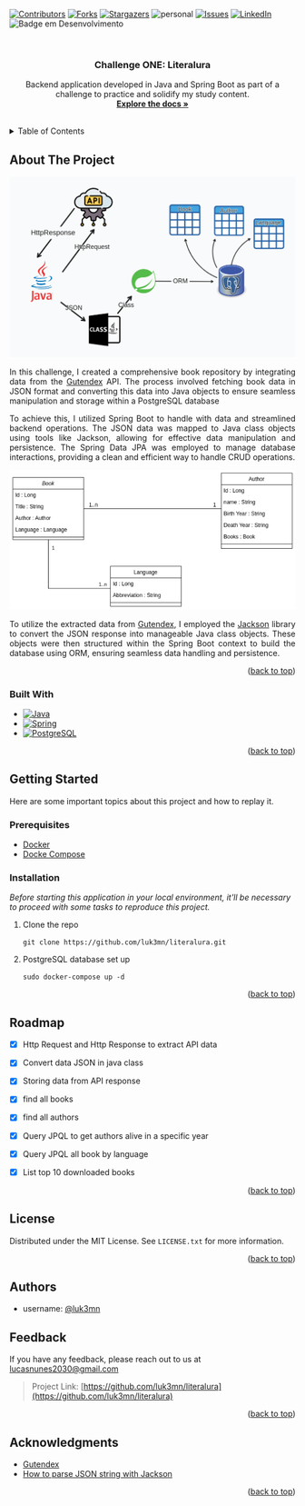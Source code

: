 <!--<a name="literalura">
    <img src="https://raw.githubusercontent.com/luk3mn/luk3mn/main/soft_cover.png" width="1480">
</a>-->

[![Contributors][contributors-shield]][contributors-url]
[![Forks][forks-shield]][forks-url]
[![Stargazers][stars-shield]][stars-url]
![personal][personal-shield]
[![Issues][issues-shield]][issues-url]
[![LinkedIn][linkedin-shield]][linkedin-url]
![Badge em Desenvolvimento](https://img.shields.io/static/v1?label=STATUS&message=Finished&color=GREEN&style=for-the-badge)

<!-- ![image](soft%20(1).png) -->



<!-- PROJECT LOGO -->
<br />
<div align="center">

  <h3 align="center">Challenge ONE: Literalura</h3>

  <p align="center">
    Backend application developed in Java and Spring Boot as part of a challenge to practice and solidify my study content.
    <br />
    <a href="https://github.com/luk3mn/literalura/README.md"><strong>Explore the docs »</strong></a>
    <br />
    <br />
  </p>
</div>



<!-- TABLE OF CONTENTS -->
<details>
  <summary>Table of Contents</summary>
  <ol>
    <li>
      <a href="#about-the-project">About The Project</a>
      <ul>
        <li><a href="#built-with">Built With</a></li>
      </ul>
    </li>
    <li>
      <a href="#getting-started">Getting Started</a>
      <ul>
        <li><a href="#prerequisites">Prerequisites</a></li>
        <li><a href="#installation">Installation</a></li>
      </ul>
    </li>
    <li><a href="#usage">Usage</a></li>
    <!-- <li><a href="#deploy">Deploy</a></li> -->
    <li><a href="#roadmap">Roadmap</a></li>
    <li><a href="#license">License</a></li>
    <li><a href="#authors">Authors</a></li>
    <li><a href="#feedback">Feedback</a></li>
    <li><a href="#acknowledgments">Acknowledgments</a></li>
  </ol>
</details>



<!-- ABOUT THE PROJECT -->
## About The Project

<div align="center">
    <img width=1000 src="diagram.png" alt="diagram"/>
</div>



<p align="justify">
   In this challenge, I created a comprehensive book repository by integrating data from the <a href="https://gutendex.com/">Gutendex</a> API. The process involved fetching book data in JSON format and converting this data into Java objects to ensure seamless manipulation and storage within a PostgreSQL database
</p> 
<p align="justify">
   To achieve this, I utilized Spring Boot to handle with data and streamlined backend operations. The JSON data was mapped to Java class objects using tools like Jackson, allowing for effective data manipulation and persistence. The Spring Data JPA was employed to manage database interactions, providing a clean and efficient way to handle CRUD operations.
</p>

<div align="center">
    <img width=645 src="literalura.png" alt="UML Diagram"/>
</div>

<p align="justify">
   To utilize the extracted data from <a href="https://gutendex.com/">Gutendex</a>, I employed the <a href="https://mvnrepository.com/artifact/com.fasterxml.jackson.core/jackson-databind">Jackson</a> library to convert the JSON response into manageable Java class objects. These objects were then structured within the Spring Boot context to build the database using ORM, ensuring seamless data handling and persistence. 
</p> 

<p align="right">(<a href="#literalura">back to top</a>)</p>

### Built With

* [![Java][Java]][Java-url]
* [![Spring][Spring]][Spring-url]
* [![PostgreSQL][PostgreSQL]][PostgreSQL-url]

<p align="right">(<a href="#literalura">back to top</a>)</p>



<!-- GETTING STARTED -->
## Getting Started

Here are some important topics about this project and how to replay it.

### Prerequisites

* [Docker](https://docs.docker.com/)
* [Docke Compose](https://docs.docker.com/compose/)

### Installation

_Before starting this application in your local environment, it'll be necessary to proceed with some tasks to reproduce this project._

1. Clone the repo
   ```shell
   git clone https://github.com/luk3mn/literalura.git
   ```
2. PostgreSQL database set up
   ```shell
   sudo docker-compose up -d
   ```


<p align="right">(<a href="#literalura">back to top</a>)</p>



<!-- USAGE EXAMPLES -->
<!-- ## Usage -->

<!-- Deploy -->
<!-- ## Deploy -->


<!-- ROADMAP -->
## Roadmap

- [x] Http Request and Http Response to extract API data
- [x] Convert data JSON in java class
- [x] Storing data from API response
- [x] find all books
- [x] find all authors
- [x] Query JPQL to get authors alive in a specific year
- [x] Query JPQL all book by language
- [x] List top 10 downloaded books


<p align="right">(<a href="#literalura">back to top</a>)</p>



<!-- LICENSE -->
## License

Distributed under the MIT License. See `LICENSE.txt` for more information.

<p align="right">(<a href="#literalura">back to top</a>)</p>



## Authors

- username: [@luk3mn](https://www.github.com/luk3mn)

## Feedback

If you have any feedback, please reach out to us at lucasnunes2030@gmail.com

> Project Link: [https://github.com/luk3mn/literalura](https://github.com/luk3mn/literalura)

<p align="right">(<a href="#literalura">back to top</a>)</p>


<!-- ACKNOWLEDGMENTS -->
## Acknowledgments
* [Gutendex](https://gutendex.com/)
* [How to parse JSON string with Jackson](https://mkyong.com/java/jackson-how-to-parse-json/)


<p align="right">(<a href="#literalura">back to top</a>)</p>



<!-- MARKDOWN LINKS & IMAGES -->
<!-- https://www.markdownguide.org/basic-syntax/#reference-style-links -->
[contributors-shield]: https://img.shields.io/github/contributors/luk3mn/literalura.svg?style=for-the-badge
[contributors-url]: https://github.com/luk3mn/literalura/graphs/contributors
[issues-shield]: https://img.shields.io/github/issues/luk3mn/literalura.svg?style=for-the-badge
[issues-url]: https://github.com/luk3mn/literalura/issues
[forks-shield]: https://img.shields.io/github/forks/luk3mn/literalura.svg?style=for-the-badge
[forks-url]: https://github.com/luk3mn/literalura/network/members
[stars-shield]: https://img.shields.io/github/stars/luk3mn/literalura.svg?style=for-the-badge
[stars-url]: https://github.com/luk3mn/literalura/stargazers
[license-shield]: https://img.shields.io/github/license/othneildrew/Best-README-Template.svg?style=for-the-badge
[license-url]: https://github.com/luk3mn/literalura/blob/master/LICENSE
[linkedin-shield]: https://img.shields.io/badge/-LinkedIn-black.svg?style=for-the-badge&logo=linkedin&colorB=555
[linkedin-url]: https://www.linkedin.com/in/lucasmaues/
[personal-shield]: https://img.shields.io/static/v1?label=ORACLE_ONE&message=ALURA&color=2e3643&style=for-the-badge&colorB=555

<!-- Stack Shields -->
[Java]: https://img.shields.io/badge/Java-E02027?style=for-the-badge&logo=java&logoColor=ffffff
[Java-url]: https://www.java.com/en/
[Spring]: https://img.shields.io/badge/SrpingBoot-6DB33F?style=for-the-badge&logo=springboot&logoColor=ffffff
[Spring-url]: https://spring.io/projects/spring-boot
[PostgreSQL]: https://img.shields.io/badge/POSTGRESQL-4169E1?style=for-the-badge&logo=postgresql&logoColor=ffffff
[PostgreSQL-url]: https://www.postgresql.org/
